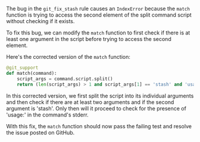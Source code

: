 The bug in the `git_fix_stash` rule causes an `IndexError` because the `match` function is trying to access the second element of the split command script without checking if it exists. 

To fix this bug, we can modify the `match` function to first check if there is at least one argument in the script before trying to access the second element.

Here's the corrected version of the `match` function:

```python
@git_support
def match(command):
    script_args = command.script.split()
    return (len(script_args) > 1 and script_args[1] == 'stash' and 'usage:' in command.stderr)
```

In this corrected version, we first split the script into its individual arguments and then check if there are at least two arguments and if the second argument is 'stash'. Only then will it proceed to check for the presence of 'usage:' in the command's stderr.

With this fix, the `match` function should now pass the failing test and resolve the issue posted on GitHub.